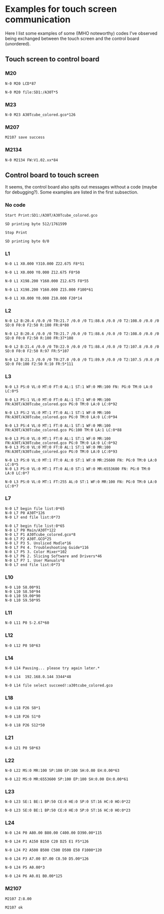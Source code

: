 # Examples for touch screen communication

Here I list some examples of some (IMHO noteworthy) codes I've observed being exchanged between the touch screen and the control board (unordered).

## Touch screen to control board

### M20
```
N-0 M20 LCD*87

N-0 M20 file:SD1:/A30T*5
```

### M23
```
N-0 M23 A30Tcube_colored.gco*126
```

### M207
```
M2107 save success
```

### M2134
```
N-0 M2134 FW:V1.02.xx*84
```

## Control board to touch screen

It seems, the control board also spits out messages without a code (maybe for debugging?). Some examples are listed in the first subsection.

### No code
```
Start Print:SD1:/A30T/A30Tcube_colored.gco

SD printing byte 512/1761599

Stop Print

SD printing byte 0/0
```

### L1
```
N-0 L1 X0.000 Y310.000 Z22.675 F8*51

N-0 L1 X0.000 Y0.000 Z12.675 F8*50

N-0 L1 X198.200 Y160.000 Z12.675 F8*55

N-0 L1 X198.200 Y160.000 Z15.000 F100*61

N-0 L1 X0.000 Y0.000 Z10.000 F20*14
```

### L2
```
N-0 L2 B:20.4 /0.0 /0 T0:21.7 /0.0 /0 T1:88.6 /0.0 /0 T2:108.0 /0.0 /0 SD:0 F0:0 F2:50 R:100 FR:8*80

N-0 L2 B:20.4 /0.0 /0 T0:21.7 /0.0 /0 T1:88.6 /0.0 /0 T2:108.0 /0.0 /0 SD:0 F0:0 F2:50 R:100 FR:37*108

N-0 L2 B:21.4 /0.0 /0 T0:22.9 /0.0 /0 T1:88.4 /0.0 /0 T2:107.8 /0.0 /0 SD:0 F0:0 F2:50 R:97 FR:5*107

N-0 L2 B:21.3 /0.0 /0 T0:27.0 /0.0 /0 T1:89.9 /0.0 /0 T2:107.5 /0.0 /0 SD:0 F0:100 F2:50 R:10 FR:5*111
```

### L3
```
N-0 L3 PS:0 VL:0 MT:0 FT:0 AL:1 ST:1 WF:0 MR:100 FN: PG:0 TM:0 LA:0 LC:0*5

N-0 L3 PS:1 VL:0 MT:0 FT:0 AL:1 ST:1 WF:0 MR:100 FN:A30T/A30Tcube_colored.gco PG:0 TM:0 LA:0 LC:0*92

N-0 L3 PS:2 VL:0 MT:1 FT:0 AL:1 ST:1 WF:0 MR:100 FN:A30T/A30Tcube_colored.gco PG:0 TM:0 LA:0 LC:0*94

N-0 L3 PS:4 VL:0 MT:1 FT:0 AL:1 ST:1 WF:0 MR:100 FN:A30T/A30Tcube_colored.gco PG:100 TM:0 LA:1 LC:0*88

N-0 L3 PS:0 VL:0 MT:1 FT:0 AL:1 ST:1 WF:0 MR:100 FN:A30T/A30Tcube_colored.gco PG:0 TM:0 LA:0 LC:0*92
N-0 L3 PS:0 VL:0 MT:0 FT:0 AL:1 ST:1 WF:0 MR:100 FN:A30T/A30Tcube_colored.gco PG:0 TM:0 LA:0 LC:0*93

N-0 L3 PS:0 VL:0 MT:1 FT:0 AL:0 ST:1 WF:0 MR:25600 FN: PG:0 TM:0 LA:0 LC:0*5
N-0 L3 PS:0 VL:0 MT:1 FT:0 AL:0 ST:1 WF:0 MR:6553600 FN: PG:0 TM:0 LA:0 LC:0*7

N-0 L3 PS:0 VL:0 MT:1 FT:255 AL:0 ST:1 WF:0 MR:100 FN: PG:0 TM:0 LA:0 LC:0*7

```

### L7
```
N-0 L7 begin file list:0*65
N-0 L7 P0 A30T*126
N-0 L7 end file list:0*73

N-0 L7 begin file list:0*65
N-0 L7 P0 Main/A30T*122
N-0 L7 P1 A30Tcube_colored.gco*8
N-0 L7 P2 A30T.GCO*25
N-0 L7 P3 5. Unsliced Modle*16
N-0 L7 P4 4. Troubleshooting Guide*116
N-0 L7 P5 3. Color Mixer*102
N-0 L7 P6 2. Slicing Software and Drivers*46
N-0 L7 P7 1. User Manuals*8
N-0 L7 end file list:0*73
```

### L10
```
N-0 L10 S8.00*91
N-0 L10 S8.50*94
N-0 L10 S9.00*90
N-0 L10 S9.50*95
```

### L11
```
N-0 L11 P0 S-2.67*60
```

### L12
```
N-0 L12 P0 S0*63
```

### L14
```
N-0 L14 Pausing... please try again later.*

N-0 L14  192.168.0.144 3344*48

N-0 L14 file select succeed!:a30tcube_colored.gco
```

### L18
```
N-0 L18 P26 S0*1

N-0 L18 P26 S1*0

N-0 L18 P26 S12*50
```

### L21
```
N-0 L21 P0 S0*63
```

### L22
```
N-0 L22 MS:0 MR:100 SP:100 EP:100 SH:0.00 EH:0.00*63

N-0 L22 MS:0 MR:6553600 SP:100 EP:100 SH:0.00 EH:0.00*61
```

### L23
```
N-0 L23 SE:1 BE:1 BP:50 CE:0 HE:0 SP:0 ST:16 HC:0 HO:0*22

N-0 L23 SE:0 BE:1 BP:50 CE:0 HE:0 SP:0 ST:16 HC:0 HO:0*23

```

### L24
```
N-0 L24 P0 A80.00 B80.00 C400.00 D390.00*115

N-0 L24 P1 A150 B150 C20 D25 E1 F5*126

N-0 L24 P2 A500 B500 C500 D500 E50 F1000*120

N-0 L24 P3 A7.00 B7.00 C0.50 D5.00*126

N-0 L24 P5 A0.00*3

N-0 L24 P6 A0.01 B0.00*125

```

### M2107
```
M2107 Z:8.00

M2107 ok
```